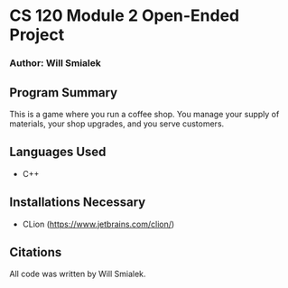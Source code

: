 # CS 120 Module 2 Open-Ended Project
### Author: Will Smialek

## Program Summary
This is a game where you run a coffee shop. You manage your supply of materials, your shop upgrades, and you serve 
customers.

## Languages Used
* C++

## Installations Necessary
* CLion (https://www.jetbrains.com/clion/)

## Citations
All code was written by Will Smialek.
